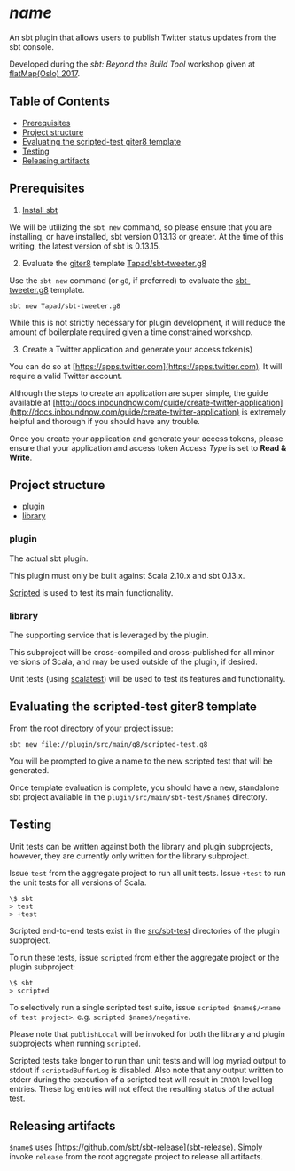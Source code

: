 # $name$
An sbt plugin that allows users to publish Twitter status updates from the sbt console.

Developed during the *sbt: Beyond the Build Tool* workshop given at [flatMap(Oslo) 2017](http://2017.flatmap.no).

## Table of Contents
* [Prerequisites](#prerequisites)
* [Project structure](#project-structure)
* [Evaluating the scripted-test giter8 template](#evaluating-the-scripted-test-giter8-template)
* [Testing](#testing)
* [Releasing artifacts](#releasing-artifacts)

## Prerequisites
1. [Install sbt](http://www.scala-sbt.org/download.html)

We will be utilizing the `sbt new` command, so please ensure that you are installing, or have installed, sbt version 0.13.13 or greater. At the time of this writing, the latest version of sbt is 0.13.15.

2. Evaluate the [giter8](http://www.foundweekends.org/giter8/) template [Tapad/sbt-tweeter.g8](https://github.com/Tapad/sbt-tweeter.g8)

Use the `sbt new` command (or `g8`, if preferred) to evaluate the [sbt-tweeter.g8](https://github.com/Tapad/sbt-tweeter.g8) template.

```
sbt new Tapad/sbt-tweeter.g8
```

While this is not strictly necessary for plugin development, it will reduce the amount of boilerplate required given a time constrained workshop.

3. Create a Twitter application and generate your access token(s)

You can do so at [https://apps.twitter.com](https://apps.twitter.com). It will require a valid Twitter account.

Although the steps to create an application are super simple, the guide available at [http://docs.inboundnow.com/guide/create-twitter-application](http://docs.inboundnow.com/guide/create-twitter-application) is extremely helpful and thorough if you should have any trouble.

Once you create your application and generate your access tokens, please ensure that your application and access token *Access Type* is set to **Read & Write**.

## Project structure
* [plugin](plugin)
* [library](library)

### plugin
The actual sbt plugin.

This plugin must only be built against Scala 2.10.x and sbt 0.13.x.

[Scripted](http://www.scala-sbt.org/0.13/docs/Testing-sbt-plugins.html#scripted+test+framework) is used to test its main functionality.

### library
The supporting service that is leveraged by the plugin.

This subproject will be cross-compiled and cross-published for all minor versions of Scala, and may be used outside of the plugin, if desired.

Unit tests (using [scalatest](http://www.scalatest.org/)) will be used to test its features and functionality.

## Evaluating the scripted-test giter8 template
From the root directory of your project issue:

```
sbt new file://plugin/src/main/g8/scripted-test.g8
```

You will be prompted to give a name to the new scripted test that will be generated.

Once template evaluation is complete, you should have a new, standalone sbt project available in the `plugin/src/main/sbt-test/$name$` directory.

## Testing
Unit tests can be written against both the library and plugin subprojects, however, they are currently only written for the library subproject.

Issue `test` from the aggregate project to run all unit tests. Issue `+test` to run the unit tests for all versions of Scala.

```
\$ sbt
> test
> +test
```

Scripted end-to-end tests exist in the [src/sbt-test](plugin/src/sbt-test) directories of the plugin subproject.

To run these tests, issue `scripted` from either the aggregate project or the plugin subproject:

```
\$ sbt
> scripted
```

To selectively run a single scripted test suite, issue `scripted $name$/<name of test project>`. e.g. `scripted $name$/negative`.

Please note that `publishLocal` will be invoked for both the library and plugin subprojects when running `scripted`.

Scripted tests take longer to run than unit tests and will log myriad output to stdout if `scriptedBufferLog` is disabled. Also note that any output written to stderr during the execution of a scripted test will result in `ERROR` level log entries. These log entries will not effect the resulting status of the actual test.

## Releasing artifacts
`$name$` uses [https://github.com/sbt/sbt-release](sbt-release). Simply invoke `release` from the root aggregate project to release all artifacts.
